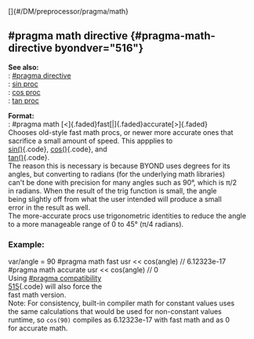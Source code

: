 []{#/DM/preprocessor/pragma/math}    
## #pragma math directive {#pragma-math-directive byondver="516"}    
**See also:**    
:   [#pragma directive](/ref/DM/preprocessor/pragma)    
:   [sin proc](/ref/proc/sin)    
:   [cos proc](/ref/proc/cos)    
:   [tan proc](/ref/proc/tan)    
<!-- -->    
**Format:**    
:   #pragma math [\<]{.faded}fast[\|]{.faded}accurate[\>]{.faded}    
Chooses old-style fast math procs, or newer more accurate ones that    
sacrifice a small amount of speed. This appplies to    
[sin()](/proc/sin){.code}, [cos()](/proc/cos){.code}, and    
[tan()](/proc/tan){.code}.    
The reason this is necessary is because BYOND uses degrees for its    
angles, but converting to radians (for the underlying math libraries)    
can\'t be done with precision for many angles such as 90°, which is π/2    
in radians. When the result of the trig function is small, the angle    
being slightly off from what the user intended will produce a small    
error in the result as well.    
The more-accurate procs use trigonometric identities to reduce the angle    
to a more manageable range of 0 to 45° (π/4 radians).    
### Example:    
var/angle = 90 #pragma math fast usr \<\< cos(angle) // 6.12323e-17    
#pragma math accurate usr \<\< cos(angle) // 0    
Using [#pragma compatibility    
515](/DM/preprocessor/pragma/compatibility){.code} will also force the    
fast math version.    
Note: For consistency, built-in compiler math for constant values uses    
the same calculations that would be used for non-constant values    
runtime, so `cos(90)` compiles as 6.12323e-17 with fast math and as 0    
for accurate math.  